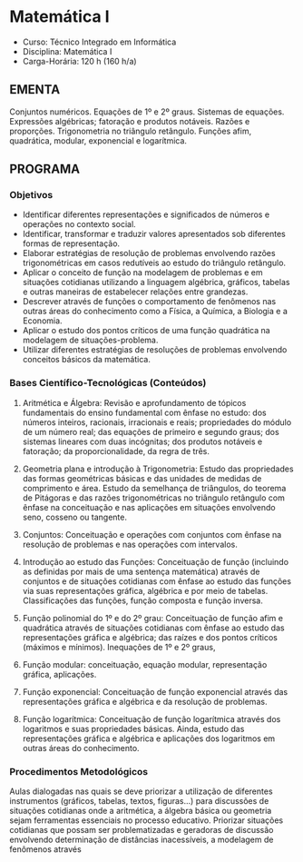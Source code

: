 # Matemática I 


* Curso: Técnico Integrado em Informática
* Disciplina: Matemática I                                                                  
* Carga-Horária: 120 h (160 h/a)

## EMENTA

Conjuntos numéricos. Equações de 1º e 2º graus. Sistemas de equações. Expressões algébricas; fatoração e
produtos notáveis. Razões e proporções. Trigonometria no triângulo retângulo. Funções afim, quadrática, modular,
exponencial e logarítmica.

## PROGRAMA
### Objetivos

* Identificar diferentes representações e significados de números e operações no contexto social.
* Identificar, transformar e traduzir valores apresentados sob diferentes formas de representação.
* Elaborar estratégias de resolução de problemas envolvendo razões trigonométricas em casos redutíveis ao
  estudo do triângulo retângulo.
* Aplicar o conceito de função na modelagem de problemas e em situações cotidianas utilizando a linguagem
  algébrica, gráficos, tabelas e outras maneiras de estabelecer relações entre grandezas.
* Descrever através de funções o comportamento de fenômenos nas outras áreas do conhecimento como a
  Física, a Química, a Biologia e a Economia.
* Aplicar o estudo dos pontos críticos de uma função quadrática na modelagem de situações-problema.
* Utilizar diferentes estratégias de resoluções de problemas envolvendo conceitos básicos da matemática.

### Bases Científico-Tecnológicas (Conteúdos)

1.   Aritmética e Álgebra: Revisão e aprofundamento de tópicos fundamentais do ensino fundamental com ênfase
     no estudo: dos números inteiros, racionais, irracionais e reais; propriedades do módulo de um número real; das
     equações de primeiro e segundo graus; dos sistemas lineares com duas incógnitas; dos produtos notáveis e
     fatoração; da proporcionalidade, da regra de três.

2.   Geometria plana e introdução à Trigonometria: Estudo das propriedades das formas geométricas básicas e
     das unidades de medidas de comprimento e área. Estudo da semelhança de triângulos, do teorema de
     Pitágoras e das razões trigonométricas no triângulo retângulo com ênfase na conceituação e nas aplicações
     em situações envolvendo seno, cosseno ou tangente.

3.   Conjuntos: Conceituação e operações com conjuntos com ênfase na resolução de problemas e nas operações
     com intervalos.

4.   Introdução ao estudo das Funções: Conceituação de função (incluindo as definidas por mais de uma
     sentença matemática) através de conjuntos e de situações cotidianas com ênfase ao estudo das funções via
     suas representações gráfica, algébrica e por meio de tabelas. Classificações das funções, função composta e
     função inversa.

5.   Função polinomial do 1º e do 2º grau: Conceituação de função afim e quadrática através de situações
     cotidianas com ênfase ao estudo das representações gráfica e algébrica; das raízes e dos pontos críticos
     (máximos e mínimos). Inequações de 1º e 2º graus,

6.   Função modular: conceituação, equação modular, representação gráfica, aplicações.

7.   Função exponencial: Conceituação de função exponencial através das representações gráfica e algébrica e
     da resolução de problemas.

8.   Função logarítmica: Conceituação de função logarítmica através dos logaritmos e suas propriedades básicas.
     Ainda, estudo das representações gráfica e algébrica e aplicações dos logaritmos em outras áreas do
     conhecimento.

### Procedimentos Metodológicos

Aulas dialogadas nas quais se deve priorizar a utilização de diferentes instrumentos (gráficos, tabelas, textos,
figuras...) para discussões de situações cotidianas onde a aritmética, a álgebra básica ou geometria sejam
ferramentas essenciais no processo educativo. Priorizar situações cotidianas que possam ser problematizadas e
geradoras de discussão envolvendo determinação de distâncias inacessíveis, a modelagem de fenômenos através